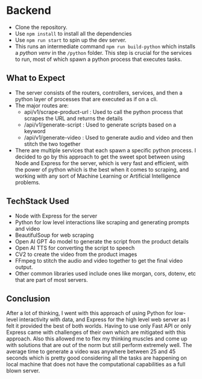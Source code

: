 # Backend

- Clone the repository.
- Use `npm install` to install all the dependencies
- Use `npm run start` to spin up the dev server.
- This runs an intermediate command `npm run build-python` which installs a _python venv_ in the `/python` folder. This step is crucial for the services to run, most of which spawn a python process that executes tasks.

## What to Expect

- The server consists of the routers, controllers, services, and then a python layer of processes that are executed as if on a cli.
- The major routes are:
  - api/v1/scrape-product-url : Used to call the python process that scrapes the URL and returns the details
  - /api/v1/generate-script : Used to generate scripts based on a keyword
  - /api/v1/generate-video : Used to generate audio and video and then stitch the two together
- There are multiple services that each spawn a specific python process. I decided to go by this approach to get the sweet spot between using Node and Express for the server, which is very fast and efficient, with the power of python which is the best when it comes to scraping, and working with any sort of Machine Learning or Artificial Intelligence problems.

## TechStack Used

- Node with Express for the server
- Python for low level interactions like scraping and generating prompts and video
- BeautifulSoup for web scraping
- Open AI GPT 4o model to generate the script from the product details
- Open AI TTS for converting the script to speech
- CV2 to create the video from the product images
- FFmpeg to stitch the audio and video together to get the final video output.
- Other common libraries used include ones like morgan, cors, dotenv, etc that are part of most servers.

## Conclusion

After a lot of thinking, I went with this approach of using Python for low-level interactivity with data, and Express for the high level web server as I felt it provided the best of both worlds. Having to use only Fast API or only Express came with challenges of their own which are mitigated with this approach. Also this allowed me to flex my thinking muscles and come up with solutions that are out of the norm but still perform extremely well. The average time to generate a video was anywhere between 25 and 45 seconds which is pretty good considering all the tasks are happening on local machine that does not have the computational capabilities as a full blown server.
